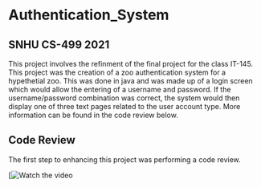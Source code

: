 ㅤ
# Authentication_System
## SNHU CS-499 2021

This project involves the refinment of the final project for the class IT-145. This project was the creation of a zoo authentication system for a hypethetial zoo. This was done in java and was made up of a login screen which would allow the entering of a username and password. If the username/password combination was correct, the system would then display one of three text pages related to the user account type.
More information can be found in the code review below. 

## Code Review

The first step to enhancing this project was performing a code review.


[![Watch the video](https://img.youtu.be/2QkOakAuvMk)



